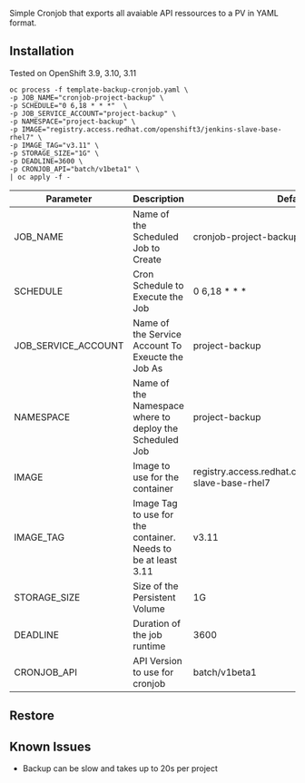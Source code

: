 Simple Cronjob that exports all avaiable API ressources to a PV in YAML format. 

## Installation
Tested on OpenShift 3.9, 3.10, 3.11
```
oc process -f template-backup-cronjob.yaml \
-p JOB_NAME="cronjob-project-backup" \
-p SCHEDULE="0 6,18 * * *"  \
-p JOB_SERVICE_ACCOUNT="project-backup" \
-p NAMESPACE="project-backup" \
-p IMAGE="registry.access.redhat.com/openshift3/jenkins-slave-base-rhel7" \
-p IMAGE_TAG="v3.11" \
-p STORAGE_SIZE="1G" \
-p DEADLINE=3600 \
-p CRONJOB_API="batch/v1beta1" \
| oc apply -f -
```

| Parameter  | Description | Defaults | 
| ------------- | ------------- | ------------- |
| JOB_NAME  | Name of the Scheduled Job to Create | cronjob-project-backup |
| SCHEDULE  | Cron Schedule to Execute the Job | 0 6,18 * * * |
| JOB_SERVICE_ACCOUNT  | Name of the Service Account To Exeucte the Job As | project-backup |
| NAMESPACE  | Name of the Namespace where to deploy the Scheduled Job | project-backup |
| IMAGE  | Image to use for the container | registry.access.redhat.com/openshift3/jenkins-slave-base-rhel7 |
| IMAGE_TAG  | Image Tag to use for the container. Needs to be at least 3.11  | v3.11 |
| STORAGE_SIZE  | Size of the Persistent Volume  | 1G |
| DEADLINE  | Duration of the job runtime  | 3600 | 
| CRONJOB_API  | API Version to use for cronjob | batch/v1beta1 |

## Restore

## Known Issues
- Backup can be slow and takes up to 20s per project
